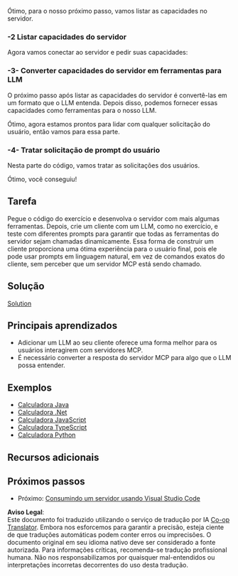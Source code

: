 <!--
CO_OP_TRANSLATOR_METADATA:
{
  "original_hash": "f74887f51a69d3f255cb83d0b517c623",
  "translation_date": "2025-07-13T18:51:11+00:00",
  "source_file": "03-GettingStarted/03-llm-client/README.md",
  "language_code": "br"
}
-->
Ótimo, para o nosso próximo passo, vamos listar as capacidades no servidor.

### -2 Listar capacidades do servidor

Agora vamos conectar ao servidor e pedir suas capacidades:

### -3- Converter capacidades do servidor em ferramentas para LLM

O próximo passo após listar as capacidades do servidor é convertê-las em um formato que o LLM entenda. Depois disso, podemos fornecer essas capacidades como ferramentas para o nosso LLM.

Ótimo, agora estamos prontos para lidar com qualquer solicitação do usuário, então vamos para essa parte.

### -4- Tratar solicitação de prompt do usuário

Nesta parte do código, vamos tratar as solicitações dos usuários.

Ótimo, você conseguiu!

## Tarefa

Pegue o código do exercício e desenvolva o servidor com mais algumas ferramentas. Depois, crie um cliente com um LLM, como no exercício, e teste com diferentes prompts para garantir que todas as ferramentas do servidor sejam chamadas dinamicamente. Essa forma de construir um cliente proporciona uma ótima experiência para o usuário final, pois ele pode usar prompts em linguagem natural, em vez de comandos exatos do cliente, sem perceber que um servidor MCP está sendo chamado.

## Solução

[Solution](/03-GettingStarted/03-llm-client/solution/README.md)

## Principais aprendizados

- Adicionar um LLM ao seu cliente oferece uma forma melhor para os usuários interagirem com servidores MCP.
- É necessário converter a resposta do servidor MCP para algo que o LLM possa entender.

## Exemplos

- [Calculadora Java](../samples/java/calculator/README.md)
- [Calculadora .Net](../../../../03-GettingStarted/samples/csharp)
- [Calculadora JavaScript](../samples/javascript/README.md)
- [Calculadora TypeScript](../samples/typescript/README.md)
- [Calculadora Python](../../../../03-GettingStarted/samples/python)

## Recursos adicionais

## Próximos passos

- Próximo: [Consumindo um servidor usando Visual Studio Code](../04-vscode/README.md)

**Aviso Legal**:  
Este documento foi traduzido utilizando o serviço de tradução por IA [Co-op Translator](https://github.com/Azure/co-op-translator). Embora nos esforcemos para garantir a precisão, esteja ciente de que traduções automáticas podem conter erros ou imprecisões. O documento original em seu idioma nativo deve ser considerado a fonte autorizada. Para informações críticas, recomenda-se tradução profissional humana. Não nos responsabilizamos por quaisquer mal-entendidos ou interpretações incorretas decorrentes do uso desta tradução.